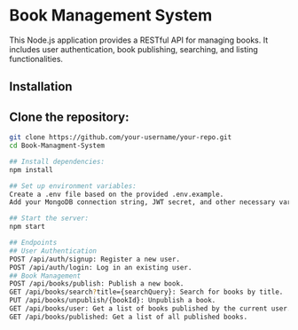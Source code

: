 # Book Management System

This Node.js application provides a RESTful API for managing books. It includes user authentication, book publishing, searching, and listing functionalities.

## Installation

## Clone the repository:
   ```bash
   git clone https://github.com/your-username/your-repo.git
   cd Book-Managment-System

## Install dependencies:
npm install

## Set up environment variables:
Create a .env file based on the provided .env.example.
Add your MongoDB connection string, JWT secret, and other necessary variables.

## Start the server:
npm start

## Endpoints
## User Authentication
POST /api/auth/signup: Register a new user.
POST /api/auth/login: Log in an existing user.
## Book Management
POST /api/books/publish: Publish a new book.
GET /api/books/search?title={searchQuery}: Search for books by title.
PUT /api/books/unpublish/{bookId}: Unpublish a book.
GET /api/books/user: Get a list of books published by the current user.
GET /api/books/published: Get a list of all published books.
